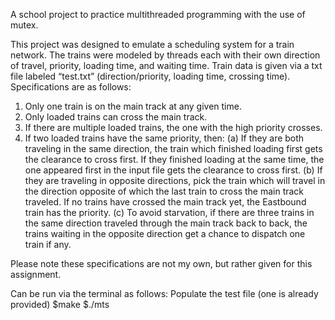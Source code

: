 A school project to practice multithreaded programming with the use of mutex. 

This project was designed to emulate a scheduling system for a train network. The trains were modeled by threads each with their own direction of travel, priority, loading time, and waiting time. Train data is given via a txt file labeled “test.txt” (direction/priority, loading time, crossing time). Specifications are as follows:

1. Only one train is on the main track at any given time.
2. Only loaded trains can cross the main track. 
3. If there are multiple loaded trains, the one with the high priority crosses. 
4. If two loaded trains have the same priority, then: 
    (a) If they are both traveling in the same direction, the train which finished loading first gets the clearance to cross first. If they finished loading at the same time, the one appeared first in the input file gets the clearance to cross first. 
    (b) If they are traveling in opposite directions, pick the train which will travel in the direction opposite of which the last train to cross the main track traveled. If no trains have crossed the main track yet, the Eastbound train has the priority. 
    (c) To avoid starvation, if there are three trains in the same direction traveled through the main track back to back, the trains waiting in the opposite direction get a chance to dispatch one train if any.

Please note these specifications are not my own, but rather given for this assignment.

Can be run via the terminal as follows:
	Populate the test file (one is already provided)
	$make
	$./mts
